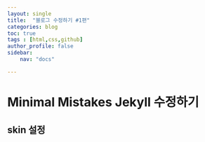 ```yaml
---
layout: single
title:  "블로그 수정하기 #1편"
categories: blog
toc: true
tags : [html,css,github]
author_profile: false
sidebar:
    nav: "docs"

---
```


# Minimal Mistakes Jekyll 수정하기

## skin 설정
